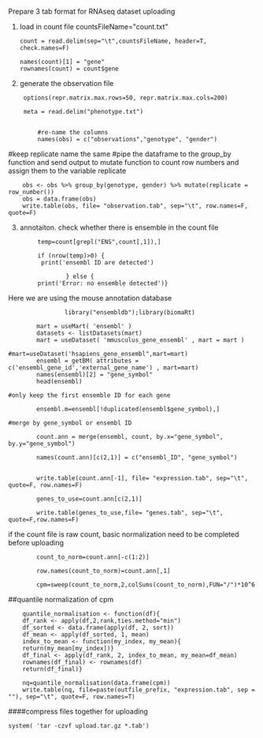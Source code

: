 Prepare 3 tab format for RNAseq dataset uploading


 1. load in count file
	 countsFileName="count.txt"
 
		count = read.delim(sep="\t",countsFileName, header=T, check.names=F)

		names(count)[1] = "gene"
		rownames(count) = count$gene


2. generate the observation file


		options(repr.matrix.max.rows=50, repr.matrix.max.cols=200)

		meta = read.delim("phenotype.txt")


			#re-name the columns
			names(obs) = c("observations","genotype", "gender")


#keep replicate name the same
#pipe the dataframe to the group_by function and send output to mutate function to count row numbers and assign them to the variable replicate

		obs <- obs %>% group_by(genotype, gender) %>% mutate(replicate = row_number())
		obs = data.frame(obs)
		write.table(obs, file= "observation.tab", sep="\t", row.names=F, quote=F)




3. annotaiton. check whether there is ensemble in the count file

			temp=count[grepl("ENS",count[,1]),]
			
			if (nrow(temp)>0) {
 			 print('ensembl ID are detected')

					} else {
  			print('Error: no ensemble detected')}


 Here we are using the mouse annotation database
 
	                library("ensembldb");library(biomaRt)
 
			mart = useMart( 'ensembl' )
			datasets <- listDatasets(mart)
			mart = useDataset( 'mmusculus_gene_ensembl' , mart = mart )
                        #mart=useDataset('hsapiens_gene_ensembl",mart=mart)
			ensembl = getBM( attributes = c('ensembl_gene_id','external_gene_name') , mart=mart)
			names(ensembl)[2] = "gene_symbol"
			head(ensembl)

	#only keep the first ensemble ID for each gene

			ensembl.m=ensembl[!duplicated(ensembl$gene_symbol),]

	#merge by gene_symbol or ensembl ID 

			count.ann = merge(ensembl, count, by.x="gene_symbol", by.y="gene_symbol")

			names(count.ann)[c(2,1)] = c("ensembl_ID", "gene_symbol")


			write.table(count.ann[-1], file= "expression.tab", sep="\t", quote=F, row.names=F)

			genes_to_use=count.ann[c(2,1)]
	
			write.table(genes_to_use,file= "genes.tab", sep="\t", quote=F,row.names=F)


if the count file is raw count, basic normalization need to be completed before uploading

			count_to_norm=count.ann[-c(1:2)]

			row.names(count_to_norm)=count.ann[,1]

			cpm=sweep(count_to_norm,2,colSums(count_to_norm),FUN="/")*10^6


##quantile normalization of cpm

		quantile_normalisation <- function(df){
  		df_rank <- apply(df,2,rank,ties.method="min")
  		df_sorted <- data.frame(apply(df, 2, sort))
  		df_mean <- apply(df_sorted, 1, mean)
  		index_to_mean <- function(my_index, my_mean){
    	return(my_mean[my_index])}
  		df_final <- apply(df_rank, 2, index_to_mean, my_mean=df_mean)
  		rownames(df_final) <- rownames(df)
  		return(df_final)}
   	
		nq=quantile_normalisation(data.frame(cpm))
		write.table(nq, file=paste(outfile_prefix, "expression.tab", sep = ""), sep="\t", quote=F, row.names=T)


####compress files together for uploading
 
 	system( 'tar -czvf upload.tar.gz *.tab')

